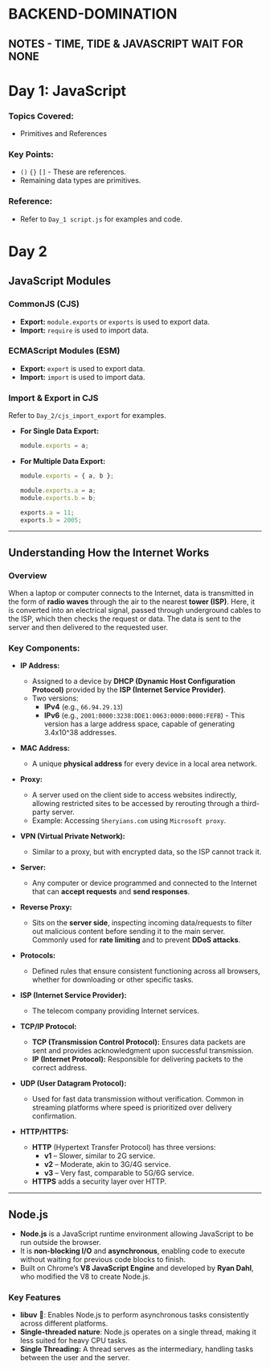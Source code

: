 # BACKEND-DOMINATION
## NOTES - TIME, TIDE & JAVASCRIPT WAIT FOR NONE
#
# Day 1: JavaScript

### Topics Covered:
- Primitives and References

### Key Points:
- `()` `{}` `[]` - These are references.
- Remaining data types are primitives.

### Reference:
- Refer to `Day_1 script.js` for examples and code.

# Day 2

## JavaScript Modules

### CommonJS (CJS)
- **Export:** `module.exports` or `exports` is used to export data.
- **Import:** `require` is used to import data.

### ECMAScript Modules (ESM)
- **Export:** `export` is used to export data.
- **Import:** `import` is used to import data.

### Import & Export in CJS
Refer to `Day_2/cjs_import_export` for examples.

- **For Single Data Export:**
    ```javascript
    module.exports = a;
    ```

- **For Multiple Data Export:**
    ```javascript
    module.exports = { a, b };
    ```

    ```javascript
    module.exports.a = a;
    module.exports.b = b;
    ```

    ```javascript
    exports.a = 11;
    exports.b = 2005;
    ```

---

## Understanding How the Internet Works

### Overview
When a laptop or computer connects to the Internet, data is transmitted in the form of **radio waves** through the air to the nearest **tower (ISP)**. Here, it is converted into an electrical signal, passed through underground cables to the ISP, which then checks the request or data. The data is sent to the server and then delivered to the requested user.

### Key Components:

- **IP Address:**
  - Assigned to a device by **DHCP (Dynamic Host Configuration Protocol)** provided by the **ISP (Internet Service Provider)**.
  - Two versions:
    - **IPv4** (e.g., `66.94.29.13`)
    - **IPv6** (e.g., `2001:0000:3238:DDE1:0063:0000:0000:FEFB`) - This version has a large address space, capable of generating 3.4x10^38 addresses.

- **MAC Address:**
  - A unique **physical address** for every device in a local area network.

- **Proxy:**
  - A server used on the client side to access websites indirectly, allowing restricted sites to be accessed by rerouting through a third-party server.
  - Example: Accessing `Sheryians.com` using `Microsoft proxy`.

- **VPN (Virtual Private Network):**
  - Similar to a proxy, but with encrypted data, so the ISP cannot track it.

- **Server:**
  - Any computer or device programmed and connected to the Internet that can **accept requests** and **send responses**.

- **Reverse Proxy:**
  - Sits on the **server side**, inspecting incoming data/requests to filter out malicious content before sending it to the main server. Commonly used for **rate limiting** and to prevent **DDoS attacks**.

- **Protocols:**
  - Defined rules that ensure consistent functioning across all browsers, whether for downloading or other specific tasks.

- **ISP (Internet Service Provider):**
  - The telecom company providing Internet services.

- **TCP/IP Protocol:**
  - **TCP (Transmission Control Protocol):** Ensures data packets are sent and provides acknowledgment upon successful transmission.
  - **IP (Internet Protocol):** Responsible for delivering packets to the correct address.

- **UDP (User Datagram Protocol):**
  - Used for fast data transmission without verification. Common in streaming platforms where speed is prioritized over delivery confirmation.

- **HTTP/HTTPS:**
  - **HTTP** (Hypertext Transfer Protocol) has three versions:
      - **v1** – Slower, similar to 2G service.
      - **v2** – Moderate, akin to 3G/4G service.
      - **v3** – Very fast, comparable to 5G/6G service.
  - **HTTPS** adds a security layer over HTTP.

---

## Node.js

- **Node.js** is a JavaScript runtime environment allowing JavaScript to be run outside the browser.
- It is **non-blocking I/O** and **asynchronous**, enabling code to execute without waiting for previous code blocks to finish.
- Built on Chrome’s **V8 JavaScript Engine** and developed by **Ryan Dahl**, who modified the V8 to create Node.js.

### Key Features

- **libuv** 🐲: Enables Node.js to perform asynchronous tasks consistently across different platforms.
- **Single-threaded nature**: Node.js operates on a single thread, making it less suited for heavy CPU tasks.
- **Single Threading:** A thread serves as the intermediary, handling tasks between the user and the server.
